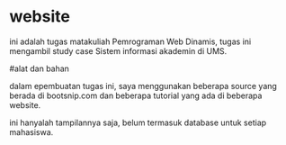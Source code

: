 # website

ini adalah tugas matakuliah Pemrograman Web Dinamis, tugas ini mengambil study case Sistem informasi akademin di UMS.

#alat dan bahan

dalam epembuatan tugas ini, saya menggunakan beberapa source yang berada di bootsnip.com dan beberapa tutorial yang ada di beberapa website.

ini hanyalah tampilannya saja, belum termasuk database untuk setiap mahasiswa.
